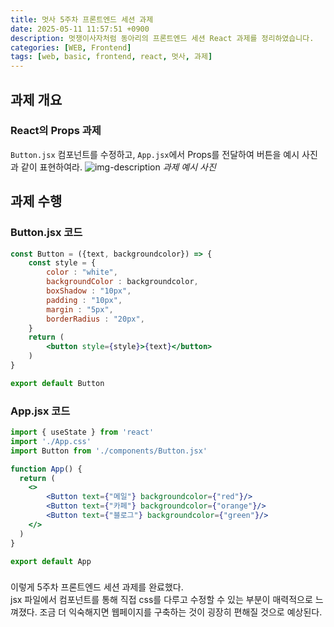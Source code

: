 ```yaml
---
title: 멋사 5주차 프론트엔드 세션 과제
date: 2025-05-11 11:57:51 +0900
description: 멋쟁이사자처럼 동아리의 프론트엔드 세션 React 과제를 정리하였습니다.
categories: [WEB, Frontend]
tags: [web, basic, frontend, react, 멋사, 과제]
---
```


## 과제 개요
### React의 Props 과제
`Button.jsx` 컴포넌트를 수정하고, `App.jsx`에서 Props를 전달하여 버튼을 예시 사진과 같이 표현하여라.
![img-description](frontend/5week_hw/5week_hw_ex.png)
_과제 예시 사진_

## 과제 수행
### Button.jsx 코드
```jsx
const Button = ({text, backgroundcolor}) => {
    const style = {
        color : "white",
        backgroundColor : backgroundcolor,
        boxShadow : "10px",
        padding : "10px",
        margin : "5px",
        borderRadius : "20px",
    }
    return (
        <button style={style}>{text}</button>
    )
}

export default Button
```

### App.jsx 코드
```jsx
import { useState } from 'react'
import './App.css'
import Button from './components/Button.jsx'

function App() {
  return (
    <>
        <Button text={"메일"} backgroundcolor={"red"}/>
        <Button text={"카페"} backgroundcolor={"orange"}/>
        <Button text={"블로그"} backgroundcolor={"green"}/>
    </>
  )
}

export default App

```
### 

이렇게 5주차 프론트엔드 세션 과제를 완료했다.   
jsx 파일에서 컴포넌트를 통해 직접 css를 다루고 수정할 수 있는 부분이 매력적으로 느껴졌다. 조금 더 익숙해지면 웹페이지를 구축하는 것이 굉장히 편해질 것으로 예상된다.